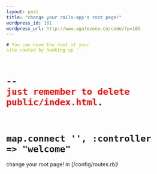 ```yaml
--- 
layout: post
title: "change your rails-app's root page!"
wordpress_id: 101
wordpress_url: http://www.agatezone.cn/code/?p=101
---
```

<code># <span style="color: #99cc00;">You can have the root of your site routed by hooking up ''</span>
# -- <span style="color: #ff0000;">just remember to delete public/index.html</span>.
# map.connect '', :controller =&gt; "welcome"</code>

change your root page! in [/config/routes.rb]!
